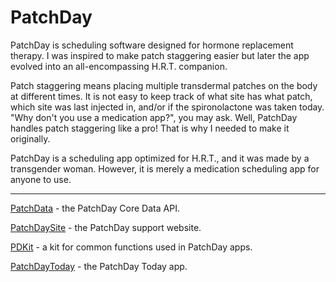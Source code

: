 # PatchDay

PatchDay is scheduling software designed for hormone replacement therapy. I was inspired to make patch staggering easier but later the app evolved into an all-encompassing H.R.T. companion.

Patch staggering means placing multiple transdermal patches on the body at different times. It is not easy to keep track of what site has what patch, which site was last injected in, and/or if the spironolactone was taken today. "Why don't you use a medication app?", you may ask. Well, PatchDay handles patch staggering like a pro! That is why I needed to make it originally.

PatchDay is a scheduling app optimized for H.R.T., and it was made by a transgender woman. However, it is merely a medication scheduling app for anyone to use.

--------------

  
  [PatchData](./PatchData/readme.md) - the PatchDay Core Data API.
  
  [PatchDaySite](../PatchDaySite/readme.md) - the PatchDay support website.
  
  [PDKit](./PDKit/readme.md) - a kit for common functions used in PatchDay apps.
  
  [PatchDayToday](./PatchDayToday/readme.md) - the PatchDay Today app.
